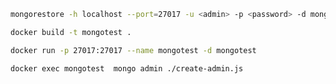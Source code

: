 
```bash
mongorestore -h localhost --port=27017 -u <admin> -p <password> -d mongotest --dir=<path> --authenticationDatabase admin
```

```bash
docker build -t mongotest .
```

```bash
docker run -p 27017:27017 --name mongotest -d mongotest
```

```bash
docker exec mongotest  mongo admin ./create-admin.js
```

